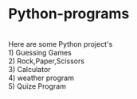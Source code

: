# Python-programs
<br>
Here are some Python project's
<br>
1) Guessing Games 
<br>
2) Rock,Paper,Scissors
<br>
3) Calculator 
<br>
4) weather program
<br>
5) Quize Program
